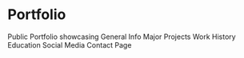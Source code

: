 # Portfolio
Public Portfolio showcasing 
    General Info
    Major Projects
    Work History
    Education
    Social Media
    Contact Page
